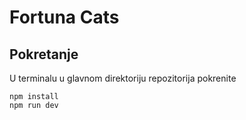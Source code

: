 # Fortuna Cats

## Pokretanje

U terminalu u glavnom direktoriju repozitorija pokrenite

```
npm install
npm run dev
```
